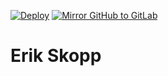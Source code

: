 [![Deploy](https://github.com/ErikSkopp/ErikSkopp/actions/workflows/deploy.yml/badge.svg)](https://github.com/ErikSkopp/ErikSkopp/actions/workflows/deploy.yml)
[![Mirror GitHub to GitLab](https://github.com/ErikSkopp/ErikSkopp/actions/workflows/gitlab.yml/badge.svg)](https://github.com/ErikSkopp/ErikSkopp/actions/workflows/gitlab.yml)

# Erik Skopp